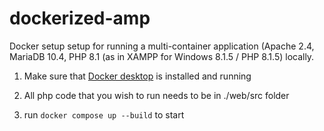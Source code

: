 # dockerized-amp
Docker setup setup for running a multi-container application (Apache 2.4, MariaDB 10.4, PHP 8.1 (as in XAMPP for Windows 8.1.5 / PHP 8.1.5) locally.

1. Make sure that [Docker desktop](https://www.docker.com/products/docker-desktop/ "download Docker desktop") is installed and running

2. All php code that you wish to run needs to be in ./web/src folder

2. run `docker compose up --build` to start 

